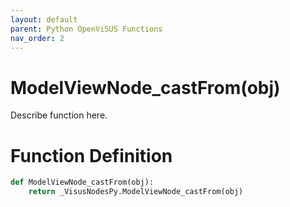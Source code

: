 ```yaml
---
layout: default
parent: Python OpenViSUS Functions
nav_order: 2
---
```


# ModelViewNode_castFrom(obj)

Describe function here.

# Function Definition

```python
def ModelViewNode_castFrom(obj):
    return _VisusNodesPy.ModelViewNode_castFrom(obj)
```
